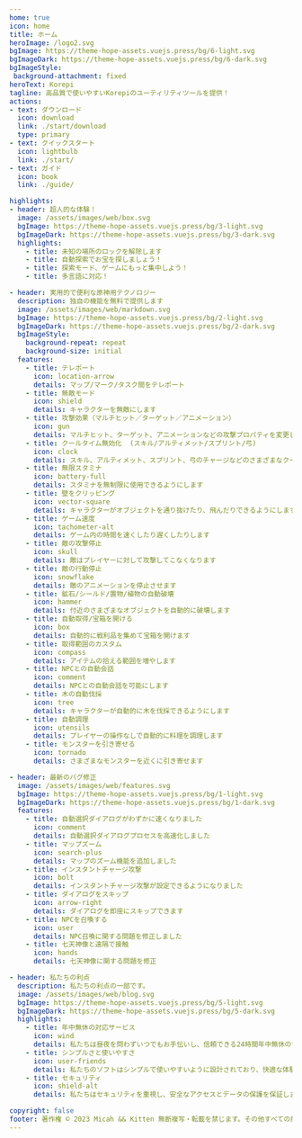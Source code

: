 ```yaml
---
home: true
icon: home
title: ホーム
heroImage: /logo2.svg
bgImage: https://theme-hope-assets.vuejs.press/bg/6-light.svg
bgImageDark: https://theme-hope-assets.vuejs.press/bg/6-dark.svg
bgImageStyle:
 background-attachment: fixed
heroText: Korepi
tagline: 高品質で使いやすいKorepiのユーティリティツールを提供！
actions:
- text: ダウンロード
  icon: download
  link: ./start/download
  type: primary
- text: クイックスタート
  icon: lightbulb
  link: ./start/
- text: ガイド
  icon: book
  link: ./guide/

highlights:
- header: 超人的な体験！
  image: /assets/images/web/box.svg
  bgImage: https://theme-hope-assets.vuejs.press/bg/3-light.svg
  bgImageDark: https://theme-hope-assets.vuejs.press/bg/3-dark.svg
  highlights:
    - title: 未知の場所のロックを解除します
    - title: 自動探索でお宝を探しましょう！
    - title: 探索モード、ゲームにもっと集中しよう！
    - title: 多言語に対応！

- header: 実用的で便利な原神用テクノロジー
  description: 独自の機能を無料で提供します
  image: /assets/images/web/markdown.svg
  bgImage: https://theme-hope-assets.vuejs.press/bg/2-light.svg
  bgImageDark: https://theme-hope-assets.vuejs.press/bg/2-dark.svg
  bgImageStyle:
    background-repeat: repeat
    background-size: initial
  features:
    - title: テレポート
      icon: location-arrow
      details: マップ/マーク/タスク間をテレポート
    - title: 無敵モード
      icon: shield
      details: キャラクターを無敵にします
    - title: 攻撃効果（マルチヒット／ターゲット／アニメーション）
      icon: gun
      details: マルチヒット、ターゲット、アニメーションなどの攻撃プロパティを変更します
    - title: クールタイム無効化  (スキル/アルティメット/スプリント/弓)
      icon: clock
      details: スキル、アルティメット、スプリント、弓のチャージなどのさまざまなクールタイムを排除します
    - title: 無限スタミナ
      icon: battery-full
      details: スタミナを無制限に使用できるようにします
    - title: 壁をクリッピング
      icon: vector-square
      details: キャラクターがオブジェクトを通り抜けたり、飛んだりできるようにします
    - title: ゲーム速度
      icon: tachometer-alt
      details: ゲーム内の時間を速くしたり遅くしたりします
    - title: 敵の攻撃停止
      icon: skull
      details: 敵はプレイヤーに対して攻撃してこなくなります
    - title: 敵の行動停止
      icon: snowflake
      details: 敵のアニメーションを停止させます
    - title: 鉱石/シールド/置物/植物の自動破壊
      icon: hammer
      details: 付近のさまざまなオブジェクトを自動的に破壊します
    - title: 自動取得/宝箱を開ける
      icon: box
      details: 自動的に戦利品を集めて宝箱を開けます
    - title: 取得範囲のカスタム
      icon: compass
      details: アイテムの拾える範囲を増やします
    - title: NPCとの自動会話
      icon: comment
      details: NPCとの自動会話を可能にします
    - title: 木の自動伐採
      icon: tree
      details: キャラクターが自動的に木を伐採できるようにします
    - title: 自動調理
      icon: utensils
      details: プレイヤーの操作なしで自動的に料理を調理します
    - title: モンスターを引き寄せる
      icon: tornado
      details: さまざまなモンスターを近くに引き寄せます

- header: 最新のバグ修正
  image: /assets/images/web/features.svg
  bgImage: https://theme-hope-assets.vuejs.press/bg/1-light.svg
  bgImageDark: https://theme-hope-assets.vuejs.press/bg/1-dark.svg
  features:
    - title: 自動選択ダイアログがわずかに速くなりました
      icon: comment
      details: 自動選択ダイアログプロセスを高速化しました
    - title: マップズーム
      icon: search-plus
      details: マップのズーム機能を追加しました
    - title: インスタントチャージ攻撃
      icon: bolt
      details: インスタントチャージ攻撃が設定できるようになりました
    - title: ダイアログをスキップ
      icon: arrow-right
      details: ダイアログを即座にスキップできます
    - title: NPCを召喚する
      icon: user
      details: NPC召喚に関する問題を修正しました
    - title: 七天神像と遠隔で接触
      icon: hands
      details: 七天神像に関する問題を修正

- header: 私たちの利点
  description: 私たちの利点の一部です。
  image: /assets/images/web/blog.svg
  bgImage: https://theme-hope-assets.vuejs.press/bg/5-light.svg
  bgImageDark: https://theme-hope-assets.vuejs.press/bg/5-dark.svg
  highlights:
    - title: 年中無休の対応サービス
      icon: wind
      details: 私たちは昼夜を問わずいつでもお手伝いし、信頼できる24時間年中無休のサービスを提供します。
    - title: シンプルさと使いやすさ
      icon: user-friends
      details: 私たちのソフトはシンプルで使いやすいように設計されており、快適な体験をお約束します。
    - title: セキュリティ
      icon: shield-alt
      details: 私たちはセキュリティを重視し、安全なアクセスとデータの保護を保証します。

copyright: false
footer: 著作権 © 2023 Micah && Kitten 無断複写・転載を禁じます。その他すべての商標、スクリーンショット、ロゴ、著作権はそれぞれの所有者に帰属します。
---
```

